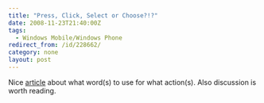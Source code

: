```yaml
---
title: "Press, Click, Select or Choose?!?"
date: 2008-11-23T21:40:00Z
tags:
  - Windows Mobile/Windows Phone
redirect_from: /id/228662/
category: none
layout: post
---
```

Nice [article][1] about what word(s) to use for what action(s). Also discussion is worth reading.

[1]: http://blogs.msdn.com/windowsmobile/archive/2008/11/18/press-click-select-or-choose.aspx
